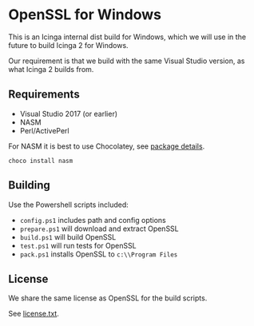 OpenSSL for Windows
===================

This is an Icinga internal dist build for Windows, which we will use in the
future to build Icinga 2 for Windows.

Our requirement is that we build with the same Visual Studio version, as
what Icinga 2 builds from.

## Requirements

* Visual Studio 2017 (or earlier)
* NASM
* Perl/ActivePerl

For NASM it is best to use Chocolatey, see [package details](https://chocolatey.org/packages/nasm).

```
choco install nasm
```

## Building

Use the Powershell scripts included:

* `config.ps1` includes path and config options
* `prepare.ps1` will download and extract OpenSSL
* `build.ps1` will build OpenSSL
* `test.ps1` will run tests for OpenSSL
* `pack.ps1` installs OpenSSL to `c:\\Program Files`

## License

We share the same license as OpenSSL for the build scripts.

See [license.txt](license.txt).